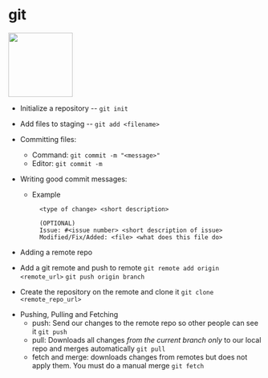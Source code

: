 # git

<img src="https://git-scm.com/images/logos/downloads/Git-Logo-2Color.png" width=128px>
 
- Initialize a repository -- `git init`
- Add files to staging -- `git add <filename>`
- Committing files:
  - Command: `git commit -m "<message>"`
  - Editor: `git commit -m`
- Writing good commit messages:
  - Example
    ```
      <type of change> <short description>

      (OPTIONAL)
      Issue: #<issue number> <short description of issue>
      Modified/Fix/Added: <file> <what does this file do>
    ```

- Adding a remote repo

* Add a git remote and push to remote
  `git remote add origin <remote_url>`
  `git push origin branch`

* Create the repository on the remote and clone it
  `git clone <remote_repo_url>`

- Pushing, Pulling and Fetching
  - push: Send our changes to the remote repo so other people can see it
    `git push`
  - pull: Downloads all changes _from the current branch only_ to our local repo and merges automatically
    `git pull`
  - fetch and merge: downloads changes from remotes but does not apply them. You must do a manual merge
    `git fetch`
